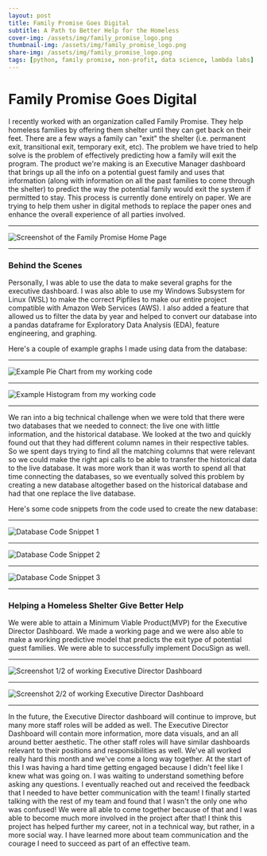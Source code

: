 ```yaml
---
layout: post
title: Family Promise Goes Digital
subtitle: A Path to Better Help for the Homeless
cover-img: /assets/img/family_promise_logo.png
thumbnail-img: /assets/img/family_promise_logo.png
share-img: /assets/img/family_promise_logo.png
tags: [python, family promise, non-profit, data science, lambda labs]
---
```


# Family Promise Goes Digital

I recently worked with an organization called Family Promise. 
They help homeless families by offering them shelter until they can get back on their feet. 
There are a few ways a family can "exit" the shelter (i.e. permanent exit, transitional exit, temporary exit, etc).
The problem we have tried to help solve is the problem of effectively predicting how a family will exit the program.
The product we're making is an Executive Manager dashboard that brings up all the info on a potential guest family and
uses that information (along with information on all the past families to come through the shelter) to predict the way
the potential family would exit the system if permitted to stay. This process is currently done entirely on paper.
We are trying to help them usher in digital methods to replace the paper ones and enhance the overall experience of
all parties involved.

***

![Screenshot of the Family Promise Home Page](/assets/img/family_promise_site.png)

***

### Behind the Scenes 
Personally, I was able to use the data to make several graphs for the executive dashboard.
I was also able to use my Windows Subsystem for Linux (WSL) to make the correct Pipfiles to make our entire
project compatible with Amazon Web Services (AWS). I also added a feature that allowed us to filter the data
by year and helped to convert our database into a pandas dataframe for Exploratory Data Analysis (EDA), feature
engineering, and graphing.

Here's a couple of example graphs I made using data from the database:

***

![Example Pie Chart from my working code](/assets/img/family_promise_example_pie_chart.png)

***

![Example Histogram from my working code](/assets/img/family_promise_example_histogram.png)

***

We ran into a big technical challenge when we were told that there were two databases that we needed to connect:
the live one with little information, and the historical database. We looked at the two and quickly found out that
they had different column names in their respective tables. So we spent days trying to find all the matching columns
that were relevant so we could make the right api calls to be able to transfer the historical data to the live database.
It was more work than it was worth to spend all that time connecting the databases, so we eventually solved this problem
by creating a new database altogether based on the historical database and had that one replace the live database. 

Here's some code snippets from the code used to create the new database:

***

![Database Code Snippet 1](/assets/img/family_promise_code_snippet_1.png)

***

![Database Code Snippet 2](/assets/img/family_promise_code_snippet_2.png)

***

![Database Code Snippet 3](/assets/img/family_promise_code_snippet_3.png)

***

### Helping a Homeless Shelter Give Better Help
We were able to attain a Minimum Viable Product(MVP) for the Executive Director Dashboard.
We made a working page and we were also able to make a working predictive model that predicts the exit type of potential guest families. We were able to successfully implement DocuSign as well. 

***

![Screenshot 1/2 of working Executive Director Dashboard](/assets/img/family_promise_working_executive_dashboard_1.com-gif-maker.gif)

***

![Screenshot 2/2 of working Executive Director Dashboard](/assets/img/family_promise_working_executive_dashboard_2.com-gif-maker.gif)

***

In the future, the Executive Director dashboard will continue to improve, but many more staff roles will be added as well. 
The Executive Director Dashboard will contain more information, more data visuals, and an all around better aesthetic. The other staff roles will have similar dashboards relevant to their positions and responsibilities as well. We've all worked really  hard this month and we've come a long way together. At the start of this I was having a hard time getting engaged because I didn't feel like I knew what was going on. I was waiting to understand something before asking any questions. I eventually reached out and received the feedback that I needed to have better communication with the team! I finally started talking with the rest of my team and found that I wasn't the only one who was confused! We were all able to come together because of that and I was able to become much more involved in the project after that! I think this project has helped further my career, not in a technical way, but rather, in a more social way. I have learned more about team communication and the courage I need to succeed as part of an effective team.
